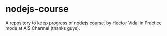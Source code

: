 # nodejs-course
A repository to keep progress of nodejs course. 
by Hèctor Vidal in Practice mode at AIS Channel (thanks guys).
